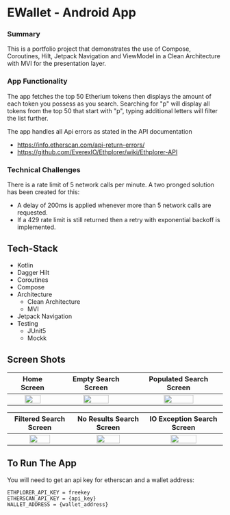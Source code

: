 # EWallet - Android App

### Summary
This is a portfolio project that demonstrates the use of Compose, Coroutines, Hilt, Jetpack Navigation and ViewModel in a Clean Architecture with MVI for the presentation layer.

### App Functionality
The app fetches the top 50 Etherium tokens then displays the amount of each token you possess as you search. Searching for "p" will display all tokens from the top 50 that start with "p", typing additional letters will filter the list further.

The app handles all Api errors as stated in the API documentation
* https://info.etherscan.com/api-return-errors/
* https://github.com/EverexIO/Ethplorer/wiki/Ethplorer-API

### Technical Challenges
There is a rate limit of 5 network calls per minute. A two pronged solution has been created for this:
* A delay of 200ms is applied whenever more than 5 network calls are requested.
* If a 429 rate limit is still returned then a retry with exponential backoff is implemented. 

## Tech-Stack

* Kotlin
* Dagger Hilt
* Coroutines
* Compose
* Architecture
  * Clean Architecture
  * MVI
* Jetpack Navigation 
* Testing
  * JUnit5
  * Mockk

## Screen Shots

| Home Screen | Empty Search Screen | Populated Search Screen |
| :---:       |    :----:           |          :---:          |
|<img src="https://i.imgur.com/jZj8A7m.jpeg" width="60%" height="60%" align="centre">|<img src="https://i.imgur.com/wT4LRdS.jpeg" width="60%" height="60%" align="centre">|<img src="https://i.imgur.com/Pt4Ojac.jpeg" width="60%" height="60%" align="centre">|

 | Filtered Search Screen | No Results Search Screen | IO Exception Search Screen |
 |         :---:          |          :---:           |          :---:             |
 |<img src="https://i.imgur.com/EGkSJum.jpeg" width="60%" height="60%" align="centre">|<img src="https://i.imgur.com/lYJ1hJq.jpeg" width="60%" height="60%" align="centre">|<img src="https://i.imgur.com/QaDnCDf.jpeg" width="60%" height="60%" align="centre">|

## To Run The App
You will need to get an api key for etherscan and a wallet address: <br/>
```
ETHPLORER_API_KEY = freekey
ETHERSCAN_API_KEY = {api_key}
WALLET_ADDRESS = {wallet_address}
```

